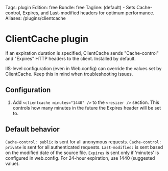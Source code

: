 Tags: plugin
Edition: free
Bundle: free
Tagline: (default) - Sets Cache-control, Expires, and Last-modified headers for optimum performance.
Aliases: /plugins/clientcache

# ClientCache plugin

If an expiration duration is specified, ClientCache sends "Cache-control" and "Expires" HTTP headers to the client.  Installed by default.

IIS-level configuration (even in Web.config) can override the values set by ClientCache. Keep this in mind when troubleshooting issues.

## Configuration

1. Add `<clientcache minutes="1440" />` to the `<resizer />` section. This controls how many minutes in the future the Expires header will be set to.

## Default behavior

`Cache-control: public` is sent for all anonymous requests.
`Cache-control: private` is sent for all authenticated requests.
`Last-modified:` is sent based on the modified date of the source file.
`Expires` is sent only if 'minutes' is configured in web.config. For 24-hour expiration, use 1440 (suggested value).


